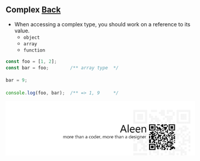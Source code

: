 ## Complex [**Back**](./../types.md)

- When accessing a complex type, you should work on a reference to its value.
    - `object`
    - `array`
    - `function`

```js
const foo = [1, 2];
const bar = foo;        /** array type  */

bar = 9;

console.log(foo, bar);  /** => 1, 9     */
```

<a href="http://aleen42.github.io/" target="_blank" ><img src="./../../pic/tail.gif"></a>